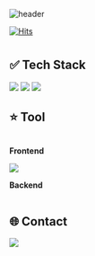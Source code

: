 <!--헤더 표시-->
![header](https://capsule-render.vercel.app/api?type=Cylinder&theme=tokyonight&height=150&text=SeongBeen's%20GitHub🧑‍💻&fontSize=45&animation=twinkling)

<!--방문자수 표시-->
[![Hits](https://hits.seeyoufarm.com/api/count/incr/badge.svg?url=https%3A%2F%2Fgithub.com%2FSamdo3&count_bg=%237EAEE5&title_bg=%23555555&icon=&icon_color=%23E7E7E7&title=GITHUB&edge_flat=false)](https://hits.seeyoufarm.com)

<!--프로필 카드 표시-->
<!--![Anurag's GitHub stats](https://github-readme-stats.vercel.app/api?username=Samdo3&count_private=true&show_icons=true&theme=tokyonight)-->

<!--버튼 표시-->
<!--<a href="버튼을 눌렀을 때 이동할 링크" target="_blank"><img src="https://img.shields.io/badge/뱃지레이블-배경색?style=뱃지모양&logo=로고&logoColor=로고색상"/></a>-->


#
## ✅ Tech Stack
<!--파이썬 마크 표시-->
<a href="https://www.python.org/" target="_blank"><img src="https://img.shields.io/badge/python-000000?style=for-the-badge&logo=python&logoColor=#3776AB"/></a> <a href="https://dart.dev/" target="_blank"><img src="https://img.shields.io/badge/dart-000000?style=for-the-badge&logo=dart&logoColor=#0175C2"/></a> <a href="" target="_blank"><img src="https://img.shields.io/badge/cplusplus-000000?style=for-the-badge&logo=cplusplus&logoColor=00599C"/></a>





## ⭐ Tool
<div style="display:flex; flex-direction:column; align-items:flex-start;">
    <p><strong>Frontend</strong></p>
    <div>
        <a href="https://flutter.dev/" target="_blank"><img src="https://img.shields.io/badge/flutter-000000?style=for-the-badge&logo=flutter&logoColor=02569B"/></a>
    </div>
    <p><strong>Backend</strong></p>
    <div>
    </div>
</div>





## 🌐 Contact
<a href="" target="_blank"><img src="https://img.shields.io/badge/clcleh123@gmail.com-EA4335?style=for-the-badge&logo=Gmail&logoColor=FFFFFF"/></a>





<!--
**Samdo3/Samdo3** is a ✨ _special_ ✨ repository because its `README.md` (this file) appears on your GitHub profile.

Here are some ideas to get you started:

- 🔭 I’m currently working on ...
- 🌱 I’m currently learning ...
- 👯 I’m looking to collaborate on ...
- 🤔 I’m looking for help with ...
- 💬 Ask me about ...
- 📫 How to reach me: ...
- 😄 Pronouns: ...
- ⚡ Fun fact: ...
-->
